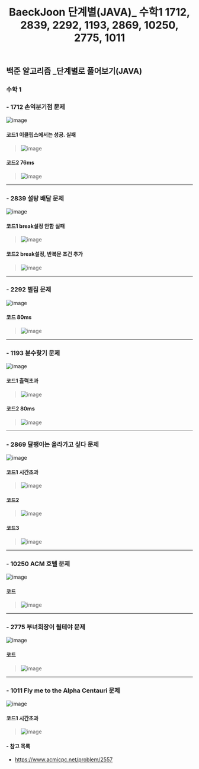 ﻿---
layout: single
title: "BaeckJoon 단계별(JAVA)_ 수학1 1712, 2839, 2292, 1193, 2869, 10250, 2775, 1011"
read_time: true
categories: 
 - BaeckJoon 
tags: 
 - Algorithm
 - BaeckJoon 
last_modified_at: '2020-07-15 23:21:00 +0800'
toc: true
toc_sticky: true
toc_label: 목차
---
## 백준 알고리즘 _단계별로 풀어보기(JAVA)
### 수학 1 
### - 1712 손익분기점 문제
![image](https://user-images.githubusercontent.com/66898243/87558442-12537280-c6f4-11ea-8acc-91451a4199ed.png)

#### 코드1 이클립스에서는 성공. 실패
>  ![image](https://user-images.githubusercontent.com/66898243/87877889-e568cd80-ca1b-11ea-9c2c-98082a6171a5.png)
#### 코드2 76ms
>  ![image](https://user-images.githubusercontent.com/66898243/87877864-c1a58780-ca1b-11ea-9ceb-9db732943a7a.png)

***
### - 2839 설탕 배달 문제
![image](https://user-images.githubusercontent.com/66898243/87558524-27c89c80-c6f4-11ea-9ff0-460c567801bd.png)

#### 코드1 break설정 안함 실패
>  ![image](https://user-images.githubusercontent.com/66898243/88062477-da40a980-cba3-11ea-8c96-d079eccdb4d7.png)
#### 코드2 break설정, 반복문 조건 추가
>  ![image](https://user-images.githubusercontent.com/66898243/88063471-0577c880-cba5-11ea-8b2c-d6d0d7c3943b.png)


***
### - 2292 벌집 문제
![image](https://user-images.githubusercontent.com/66898243/87558618-475fc500-c6f4-11ea-9abd-6a3ea07f88b4.png)

#### 코드 80ms
>  ![image](https://user-images.githubusercontent.com/66898243/88227135-1b21e680-cca8-11ea-8b5f-19c03d89cc7d.png)

***
### - 1193 분수찾기 문제
![image](https://user-images.githubusercontent.com/66898243/87558751-6b230b00-c6f4-11ea-982a-bf34c1a5f5e2.png)

#### 코드1  출력초과
>  ![image](https://user-images.githubusercontent.com/66898243/88681781-e5a84d80-d12c-11ea-85b5-b33d21cda6f0.png)
#### 코드2 80ms
> ![image](https://user-images.githubusercontent.com/66898243/88681874-fce73b00-d12c-11ea-8829-14c2e0a1c99a.png)

***
### - 2869 달팽이는 올라가고 싶다 문제
![image](https://user-images.githubusercontent.com/66898243/87558804-7bd38100-c6f4-11ea-9080-0c221c1529ad.png)

#### 코드1 시간초과
>  ![image](https://user-images.githubusercontent.com/66898243/88299214-16f3d880-cd3d-11ea-9419-43f7a717198a.png)
#### 코드2 
>  ![image](https://user-images.githubusercontent.com/66898243/88404395-cb0e6580-ce08-11ea-8877-f1423df64b80.png)
#### 코드3
>  ![image](https://user-images.githubusercontent.com/66898243/88473453-8e518400-cf58-11ea-8efb-3dfb673ecfef.png)


***
### - 10250 ACM 호텔 문제
![image](https://user-images.githubusercontent.com/66898243/87559219-f8665f80-c6f4-11ea-8c88-f16a63847960.png)

#### 코드
>  ![image](https://user-images.githubusercontent.com/66898243/91661050-9468f080-eb14-11ea-8892-b4d79fde1e83.png)

***
### - 2775 부녀회장이 될테야 문제
![image](https://user-images.githubusercontent.com/66898243/87559328-1fbd2c80-c6f5-11ea-9688-4e1173f488fa.png)

#### 코드
>  ![image](https://user-images.githubusercontent.com/66898243/111906749-8b7e4300-8a95-11eb-92fa-21b65b44c93a.png) 

***
### - 1011 Fly me to the Alpha Centauri 문제
![image](https://user-images.githubusercontent.com/66898243/87559535-61e66e00-c6f5-11ea-9aae-2f42f56ac02a.png)

#### 코드1 시간초과
>  ![image](https://user-images.githubusercontent.com/66898243/112009155-7e328880-8b69-11eb-9177-935a144d1f03.png)

#### - 참고 목록
- https://www.acmicpc.net/problem/2557